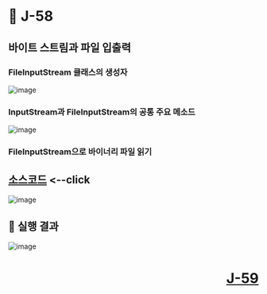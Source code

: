 # 📖 J-58

## 바이트 스트림과 파일 입출력

### FileInputStream 클래스의 생성자

![image](https://github.com/user-attachments/assets/9100965c-e2db-420a-a06d-ba91409807ef)

### InputStream과 FileInputStream의 공통 주요 메소드

![image](https://github.com/user-attachments/assets/98f53803-2928-4523-9819-e00ff5182df2)

### FileInputStream으로 바이너리 파일 읽기

[소스코드](./FileInputStreamEx.java) <--click
---

![image](https://github.com/user-attachments/assets/52bd8fdc-7eb4-462e-85de-616c87d16752)

📘 실행 결과
---

![image](https://github.com/user-attachments/assets/c96a107c-f138-42a7-8357-ab247d5eb67d)

# <p align="right">[J-59](./J_59.md)</p>
